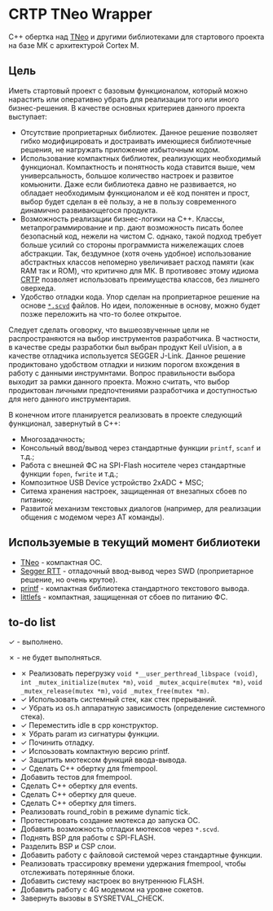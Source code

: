 # CRTP TNeo Wrapper

C++ обертка над [TNeo] и другими библиотеками для стартового проекта на базе МК с архитектурой Cortex M.

## Цель

Иметь стартовый проект с базовым функционалом, который можно нарастить или оперативно убрать для реализации того или иного бизнес-решения. В качестве основных критериев данного проекта выступает:

- Отсутствие проприетарных библиотек. Данное решение позволяет гибко модифицировать и достраивать имеющиеся библиотечные решения, не нагружать приложение избыточным кодом.
- Использование компактных библиотек, реализующих необходимый функционал. Компактность и понятность кода ставится выше, чем универсальность, большое количество настроек и развитое комьюнити. Даже если библиотека давно не развивается, но обладает необходимым функционалом и её код понятен и прост, выбор будет сделан в её пользу, а не в пользу современного динамично развивающегося продукта.
- Возможность реализации бизнес-логики на C++. Классы, метапрограммирование и пр. дают возможность писать более безопасный код, нежели на чистом C. однако, такой подход требует больше усилий со стороны программиста нижележащих слоев абстракции. Так, бездумное (хотя очень удобное) использование абстрактных классов непомерно увеличивает расход памяти (как RAM так и ROM), что критично для МК. В противовес этому идиома [CRTP] позволяет использовать преимущества классов, без лишнего оверхеда.
- Удобство отладки кода. Упор сделан на проприетарное решение на основе [`*.scvd`][SCVD] файлов. Но идеи, положенные в основу, можно будет позже переложить на что-то более открытое.

Следует сделать оговорку, что вышеозвученные цели не распространяются на выбор инструментов разработчика. В частности, в качестве среды разработки был выбран продукт Keil uVision, а в качестве отладчика используется SEGGER J-Link. Данное решение продиктовано удобством отладки и низким порогом вхождения в работу с данными инструмнтами. Вопрос правильности выбора выходит за рамки данного проекта. Можно считать, что выбор продиктован личными предпочтениями разработчика и доступностью для него данного инструментария.

В конечном итоге планируется реализовать в проекте следующий функционал, завернутый в C++:
- Многозадачность;
- Консольный ввод/вывод через стандартные функции `printf`, `scanf` и т.д.;
- Работа с внешней ФС на SPI-Flash носителе через стандартные функции `fopen`, `fwrite` и т.д.;
- Композитное USB Device устройство 2xADC + MSC;
- Ситема хранения настроек, защищенная от внезапных сбоев по питанию;
- Развитой механизм текстовых диалогов (например, для реализации общения с модемом через AT команды).

[CRTP]: https://ru.wikipedia.org/wiki/Curiously_recurring_template_pattern
[TNeo]: https://dmitryfrank.com/projects/tneo
[SCVD]: https://www.keil.com/pack/doc/compiler/EventRecorder/html/SCVD_Format.html

## Используемые в текущий момент библиотеки

- [TNeo](https://github.com/dimonomid/tneo) - компактная ОС.
- [Segger RTT](https://wiki.segger.com/RTT) - отладочный ввод-вывод через SWD (проприетарное решение, но очень крутое).
- [printf](https://github.com/mpaland/printf) - компактная библиотека стандартного текстового вывода.
- [littlefs](https://github.com/littlefs-project/littlefs) - компактная, защищенная от сбоев по питанию ФС.

## to-do list

&check; - выполнено.

&cross; - не будет выполняться.

- &cross; Реализовать  перегрузку `void *__user_perthread_libspace (void)`, `int _mutex_initialize(mutex *m)`, `void _mutex_acquire(mutex *m)`, `void _mutex_release(mutex *m)`, `void _mutex_free(mutex *m)`.
- &check; Использовать системный стек, как стек прерываний.
- &check; Убрать из os.h аппаратную зависимость (определение системного стека).
- &check; Переместить idle в cpp конструктор.
- &cross; Убрать param из сигнатуры функции.
- &check; Починить отладку.
- &check; Испоьзовать компактную версию printf.
- &check; Защитить мютексом функций ввода-вывода.
- &check; Сделать С++ обертку для fmempool.
- Добавить тестов для fmempool.
- Сделать С++ обертку для events.
- Сделать С++ обертку для queue.
- Сделать С++ обертку для timers.
- Реализовать round_robin в режиме dynamic tick.
- Протестировать создание мютекса до запуска ОС.
- Добавить возможность отладки мютексов через `*.scvd`.
- Поднять BSP для работы с SPI-FLASH.
- Разделить BSP и CSP слои.
- Добавить работу с файловой системой через стандартные функции.
- Реализовать трассировку времени удержания fmempool, чтобы отслеживать потерянные блоки.
- Добавить систему настроек  во внутреннюю FLASH.
- Добавить работу с 4G модемом на уровне сокетов.
- Завернуть вызовы в SYSRETVAL_CHECK.
